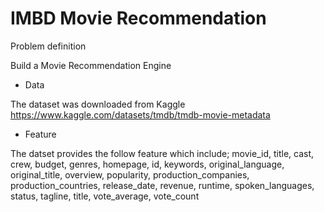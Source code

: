 # IMBD Movie Recommendation 

Problem definition

Build a Movie Recommendation Engine

- Data

The dataset was downloaded from Kaggle https://www.kaggle.com/datasets/tmdb/tmdb-movie-metadata

- Feature

The datset provides the follow feature which include; movie_id, title, cast, crew, budget, genres, homepage, id, keywords, original_language, original_title, overview, popularity,
production_companies, production_countries, release_date, revenue, runtime, spoken_languages, status, tagline, title, vote_average, vote_count

